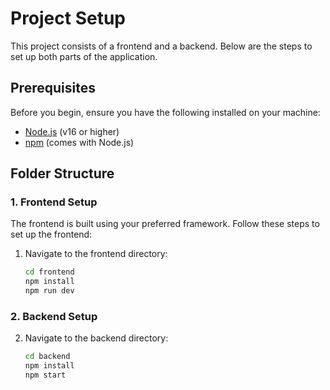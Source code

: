 # Project Setup

This project consists of a frontend and a backend. Below are the steps to set up both parts of the application.

## Prerequisites

Before you begin, ensure you have the following installed on your machine:

- [Node.js](https://nodejs.org/) (v16 or higher)
- [npm](https://npmjs.com/) (comes with Node.js)

## Folder Structure

### 1. Frontend Setup

The frontend is built using your preferred framework. Follow these steps to set up the frontend:

1. Navigate to the frontend directory:

   ```bash
   cd frontend
   npm install
   npm run dev
   ```

### 2. Backend Setup

2. Navigate to the backend directory:

   ```bash
   cd backend
   npm install
   npm start
   ```
